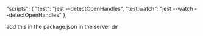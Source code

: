  "scripts": {
    "test": "jest --detectOpenHandles",
    "test:watch": "jest --watch --detectOpenHandles"
  },

  add this in the package.json in the server dir